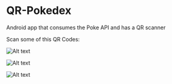 # QR-Pokedex
Android app that consumes the Poke API and has a QR scanner

Scan some of this QR Codes:

![Alt text](http://www.qrcode-generator.de/phpqrcode/getCode.php?cht=qr&chl=http%3A%2F%2Fpokeapi.co%2Fapi%2Fv2%2Fpokemon%2F1&chs=200x200&choe=UTF-8&chld=L|0 "Who's that Pokémon?")    

![Alt text](http://www.qrcode-generator.de/phpqrcode/getCode.php?cht=qr&chl=http%3A%2F%2Fpokeapi.co%2Fapi%2Fv2%2Fpokemon%2F150&chs=200x200&choe=UTF-8&chld=L|0 "Who's that Pokémon?")

![Alt text](http://www.qrcode-generator.de/phpqrcode/getCode.php?cht=qr&chl=http%3A%2F%2Fpokeapi.co%2Fapi%2Fv2%2Fpokemon%2F25&chs=200x200&choe=UTF-8&chld=L|0 "Who's that Pokémon?")
